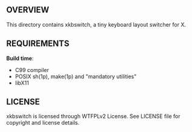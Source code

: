 OVERVIEW
--------
This directory contains xkbswitch, a tiny keyboard layout switcher for X.


REQUIREMENTS
------------
**Build time**:
- C99 compiler
- POSIX sh(1p), make(1p) and "mandatory utilities"
- libX11


LICENSE
-------
xkbswitch is licensed through WTFPLv2 License.
See LICENSE file for copyright and license details.
